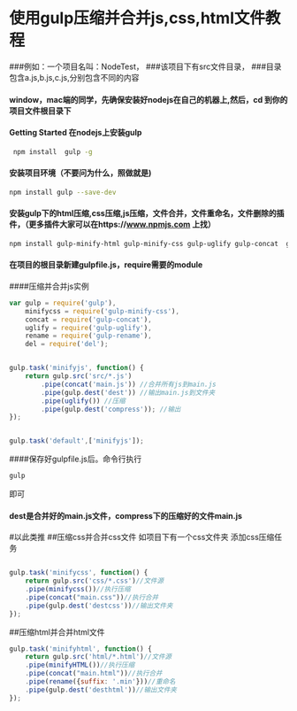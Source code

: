# 使用gulp压缩并合并js,css,html文件教程
###例如：一个项目名叫：NodeTest，
###该项目下有src文件目录，
###目录包含a.js,b.js,c.js,分别包含不同的内容

#### window，mac端的同学，先确保安装好nodejs在自己的机器上,然后，cd 到你的项目文件根目录下
#### Getting Started 在nodejs上安装gulp
```sh
 npm install  gulp -g
```
#### 安装项目环境（不要问为什么，照做就是)

```sh
npm install gulp --save-dev
```

#### 安装gulp下的html压缩,css压缩,js压缩，文件合并，文件重命名，文件删除的插件，（更多插件大家可以在https://www.npmjs.com 上找）

```sh
npm install gulp-minify-html gulp-minify-css gulp-uglify gulp-concat  gulp-rename del --save-dev
```

#### 在项目的根目录新建gulpfile.js，require需要的module

####压缩并合并js实例



```js
var gulp = require('gulp'),
    minifycss = require('gulp-minify-css'),
    concat = require('gulp-concat'),
    uglify = require('gulp-uglify'),
    rename = require('gulp-rename'),
    del = require('del');


gulp.task('minifyjs', function() {
	return gulp.src('src/*.js')
		.pipe(concat('main.js')) //合并所有js到main.js
		.pipe(gulp.dest('dest')) //输出main.js到文件夹
		.pipe(uglify()) //压缩
		.pipe(gulp.dest('compress')); //输出
});


gulp.task('default',['minifyjs']);


```

####保存好gulpfile.js后。命令行执行
```sh
gulp
```

即可
#### dest是合并好的main.js文件，compress下的压缩好的文件main.js



#以此类推
##压缩css并合并css文件
如项目下有一个css文件夹
添加css压缩任务

```js

gulp.task('minifycss', function() {
    return gulp.src('css/*.css')//文件源
    .pipe(minifycss())//执行压缩
    .pipe(concat("main.css"))//执行合并
    .pipe(gulp.dest('destcss'))//输出文件夹
});


```




##压缩html并合并html文件
```js
gulp.task('minifyhtml', function() {
    return gulp.src('html/*.html')//文件源
    .pipe(minifyHTML())//执行压缩
    .pipe(concat("main.html"))//执行合并
    .pipe(rename({suffix: '.min'}))//重命名
    .pipe(gulp.dest('desthtml'))//输出文件夹
});

```
